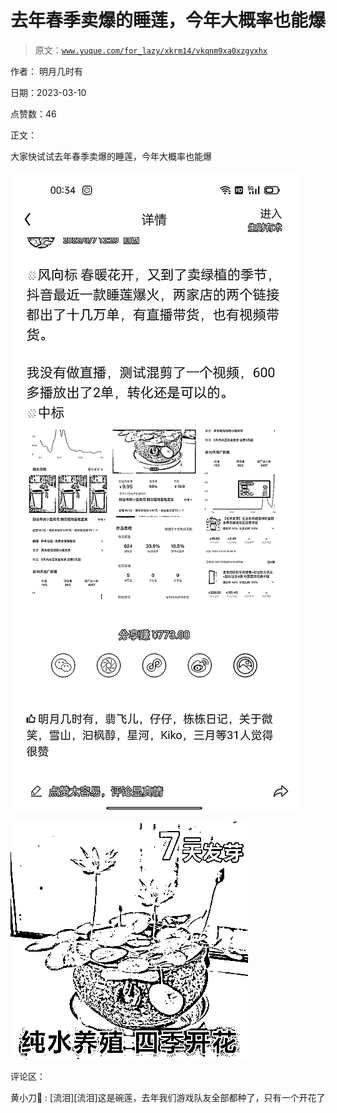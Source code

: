 # 去年春季卖爆的睡莲，今年大概率也能爆

> 原文：[`www.yuque.com/for_lazy/xkrm14/vkqnm9xa0xzgyxhx`](https://www.yuque.com/for_lazy/xkrm14/vkqnm9xa0xzgyxhx)



作者： 明月几时有 

日期：2023-03-10 

点赞数：46 

正文： 

大家快试试去年春季卖爆的睡莲，今年大概率也能爆 

![](img/b467d52ee0ee2d8b3cb2b0b266114d1b.png)  

![](img/21a4bcd5da3782a10c745df60422ab66.png)  

评论区： 

黄小刀🔪 : [流泪][流泪]这是碗莲，去年我们游戏队友全部都种了，只有一个开花了 

